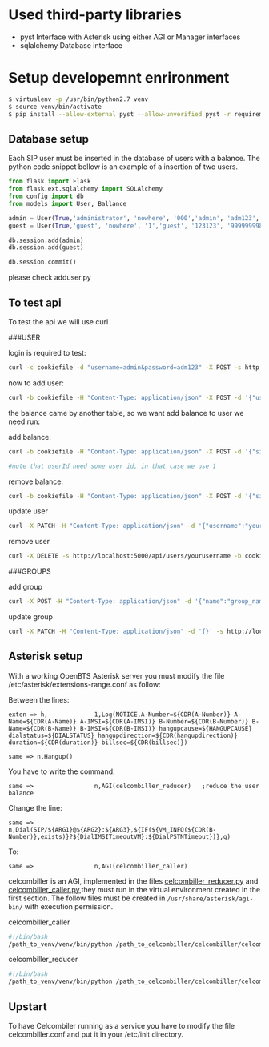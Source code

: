 # Used third-party libraries

* pyst
  Interface with Asterisk using either AGI or Manager interfaces
* sqlalchemy
  Database interface

# Setup developemnt enrironment

```bash
$ virtualenv -p /usr/bin/python2.7 venv
$ source venv/bin/activate
$ pip install --allow-external pyst --allow-unverified pyst -r requirements.txt
```

## Database setup

Each SIP user must be inserted in the database of users with a balance. The python code snippet bellow is an example of a insertion of two users.

```python
from flask import Flask
from flask.ext.sqlalchemy import SQLAlchemy
from config import db
from models import User, Ballance

admin = User(True,'administrator', 'nowhere', '000','admin', 'adm123', '999999999','999999999999999', '0' ,'0')
guest = User(True,'guest', 'nowhere', '1','guest', '123123', '999999998','999999999999998', '0' ,'0')

db.session.add(admin)
db.session.add(guest)

db.session.commit()
```

please check adduser.py



## To test api

To test the api we will use curl

###USER

login is required to test:

```bash
curl -c cookiefile -d "username=admin&password=adm123" -X POST -s http://localhost:5000/login
```

now to add user:

```bash
curl -b cookiefile -H "Content-Type: application/json" -X POST -d '{"username":"yourusername","password":"yourpassword","clid":"999999999","imsi":"12345678900", "admin":'false', "name":"administrator","adress":"lasse","cpf":"000","voice_balance":"0","data_balance":"0"}' -s http://localhost:5000/api/users
```

the balance came by another table, so we want add balance to user we need run:

add balance:

```bash
curl -b cookiefile -H "Content-Type: application/json" -X POST -d '{"signal":"+", "type_":"increase", "value": "1000", "userId":1,"balance":"voice"}' -s http://localhost:5000/api/balance

#note that userId need some user id, in that case we use 1
```

remove balance:

```bash
curl -b cookiefile -H "Content-Type: application/json" -X POST -d '{"signal":"+", "type_":"increase", "value": "1000", "userId":1, "balance":"voice"}' -s http://localhost:5000/api/balance
```

update user

```bash
curl -X PATCH -H "Content-Type: application/json" -d '{"username":"yournewusername","password":"yournewpassowrd"}' -s http://localhost:5000/api/users/youroldusername -b cookiefile
```

remove user

```bash
curl -X DELETE -s http://localhost:5000/api/users/yourusername -b cookiefile
```

###GROUPS

add group

```bash
curl -X POST -H "Content-Type: application/json" -d '{"name":"group_name","day":1, "month":1, "year":3000, "count":10, "users":[id_]}' -s http://localhost:5000/api/groups
```

update group

```bash
curl -X PATCH -H "Content-Type: application/json" -d '{}' -s http://localost:5000/api/groups/group_name
```


## Asterisk setup

With a working OpenBTS  Asterisk server you must modify the file /etc/asterisk/extensions-range.conf as follow:

Between the lines:

```
exten => h,             1,Log(NOTICE,A-Number=${CDR(A-Number)} A-Name=${CDR(A-Name)} A-IMSI=${CDR(A-IMSI)} B-Number=${CDR(B-Number)} B-Name=${CDR(B-Name)} B-IMSI=${CDR(B-IMSI)} hangupcause=${HANGUPCAUSE} dialstatus=${DIALSTATUS} hangupdirection=${CDR(hangupdirection)} duration=${CDR(duration)} billsec=${CDR(billsec)})

same => n,Hangup()
```

You have to write the command:

```
same =>                 n,AGI(celcombiller_reducer)   ;reduce the user balance

```


Change the line:

```
same =>                        n,Dial(SIP/${ARG1}@${ARG2}:${ARG3},${IF(${VM_INFO(${CDR(B-Number)},exists)}?${DialIMSITimeoutVM}:${DialPSTNTimeout})},g)
```

To:

```
same =>                 n,AGI(celcombiller_caller)
```



celcombiller is an AGI, implemented in the files  [celcombiller_reducer.py](celcombiller_reducer.py) and  [celcombiller_caller.py](celcombiller_caler.py),they must run in the virtual environment created in the first section. The follow files must be created in `/usr/share/asterisk/agi-bin/`  with execution permission.

celcombiller_caller
```bash
#!/bin/bash
/path_to_venv/venv/bin/python /path_to_celcombiller/celcombiller/celcombiller_caller.py
```

celcombiller_reducer
```bash
#!/bin/bash
/path_to_venv/venv/bin/python /path_to_celcombiller/celcombiller/celcombiller_reducer.py
```


## Upstart

To have Celcombiler running as a service you have to modify the file celcombiller.conf and put it in your /etc/init directory.

